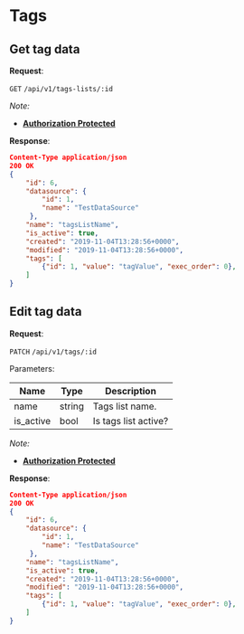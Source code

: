 # Tags

## Get tag data

**Request**:

`GET` `/api/v1/tags-lists/:id`

*Note:*

- **[Authorization Protected](authentication.md)**

**Response**:

```json
Content-Type application/json
200 OK
{
    "id": 6,
    "datasource": {
        "id": 1,
        "name": "TestDataSource"
     },
    "name": "tagsListName",
    "is_active": true,
    "created": "2019-11-04T13:28:56+0000",
    "modified": "2019-11-04T13:28:56+0000",
    "tags": [
        {"id": 1, "value": "tagValue", "exec_order": 0},
    ]
}
```

## Edit tag data

**Request**:

`PATCH` `/api/v1/tags/:id`

Parameters:

Name         | Type     | Description
-------------|----------|----------------------------------------------
name         | string   | Tags list name.
is_active    | bool     | Is tags list active?

*Note:*

- **[Authorization Protected](authentication.md)**

**Response**:

```json
Content-Type application/json
200 OK
{
    "id": 6,
    "datasource": {
        "id": 1,
        "name": "TestDataSource"
     },
    "name": "tagsListName",
    "is_active": true,
    "created": "2019-11-04T13:28:56+0000",
    "modified": "2019-11-04T13:28:56+0000",
    "tags": [
        {"id": 1, "value": "tagValue", "exec_order": 0},
    ]
}
```